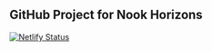 ## GitHub Project for Nook Horizons

[![Netlify Status](https://api.netlify.com/api/v1/badges/930ca8e0-cae2-4a1b-9403-12fdedc45a06/deploy-status)](https://app.netlify.com/sites/suspicious-hopper-682185/deploys)

